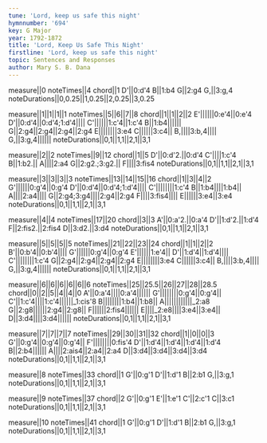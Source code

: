 ```yaml
---
tune: 'Lord, keep us safe this night'
hymnnumber: '694'
key: G Major
year: 1792-1872
title: 'Lord, Keep Us Safe This Night'
firstline: 'Lord, keep us safe this night'
topic: Sentences and Responses
author: Mary S. B. Dana
---
```

measure||0
noteTimes||4
chord||1
D'||0:d'4
B||1:b4
G||2:g4
G,||3:g,4
noteDurations||0,0.25||1,0.25||2,0.25||3,0.25

measure||1||1||1||1
noteTimes||5||6||7||8
chord||1||1||2||2
E'||||||0:e'4||0:e'4
D'||0:d'4||0:d'4;1:d'4||||
C'||||||1:c'4||1:c'4
B||1:b4||||||
G||2:g4||2:g4||2:g4||2:g4
E||||||||3:e4
C||||||3:c4||
B,||||3:b,4||||
G,||3:g,4||||||
noteDurations||0,1||1,1||2,1||3,1

measure||2||2
noteTimes||9||12
chord||1||5
D'||0:d'2.||0:d'4
C'||||1:c'4
B||1:b2.||
A||||2:a4
G||2:g2.;3:g2.||
F||||3:fis4
noteDurations||0,1||1,1||2,1||3,1

measure||3||3||3||3
noteTimes||13||14||15||16
chord||1||3||4||2
G'||||||0:g'4||0:g'4
D'||0:d'4||0:d'4;1:d'4||||
C'||||||||1:c'4
B||1:b4||||1:b4||
A||||2:a4||||
G||2:g4;3:g4||||2:g4||2:g4
F||||3:fis4||||
E||||||3:e4||3:e4
noteDurations||0,1||1,1||2,1||3,1

measure||4||4
noteTimes||17||20
chord||3||3
A'||0:a'2.||0:a'4
D'||1:d'2.||1:d'4
F||2:fis2.||2:fis4
D||3:d2.||3:d4
noteDurations||0,1||1,1||2,1||3,1

measure||5||5||5||5
noteTimes||21||22||23||24
chord||1||1||2||2
B'||0:b'4||0:b'4||||
G'||||||0:g'4||0:g'4
E'||||||1:e'4||
D'||1:d'4||1:d'4||||
C'||||||||1:c'4
G||2:g4||2:g4||2:g4||2:g4
E||||||||3:e4
C||||||3:c4||
B,||||3:b,4||||
G,||3:g,4||||||
noteDurations||0,1||1,1||2,1||3,1

measure||6||6||6||6||6||6
noteTimes||25||25.5||26||27||28||28.5
chord||0||2||5||4||4||0
A'||0:a'4||||0:a'4||||||
G'||||||||0:g'4||0:g'4||
C'||1:c'4||||1:c'4||||||_1:cis'8
B||||||||1:b4||1:b8||
A||||||||||||_2:a8
G||2:g8||||||2:g4||2:g8||
F||||||2:fis4||||||
E||||_2:e8||||3:e4||3:e4||
D||3:d4||||3:d4||||||
noteDurations||0,1||1,1||2,1||3,1

measure||7||7||7||7
noteTimes||29||30||31||32
chord||1||0||0||3
G'||0:g'4||0:g'4||0:g'4||
F'||||||||0:fis'4
D'||1:d'4||1:d'4||1:d'4||1:d'4
B||2:b4||||||
A||||2:ais4||2:a4||2:a4
D||3:d4||3:d4||3:d4||3:d4
noteDurations||0,1||1,1||2,1||3,1

measure||8
noteTimes||33
chord||1
G'||0:g'1
D'||1:d'1
B||2:b1
G,||3:g,1
noteDurations||0,1||1,1||2,1||3,1

measure||9
noteTimes||37
chord||2
G'||0:g'1
E'||1:e'1
C'||2:c'1
C||3:c1
noteDurations||0,1||1,1||2,1||3,1

measure||10
noteTimes||41
chord||1
G'||0:g'1
D'||1:d'1
B||2:b1
G,||3:g,1
noteDurations||0,1||1,1||2,1||3,1

